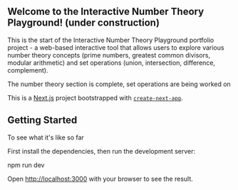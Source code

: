 ## Welcome to the Interactive Number Theory Playground! (under construction)

This is the start of the Interactive Number Theory Playground portfolio project - a web-based interactive tool that allows users to explore various number theory concepts 
(prime numbers, greatest common divisors, modular arithmetic) and set operations (union, intersection, difference, complement).


The number theory section is complete, set operations are being worked on


This is a [Next.js](https://nextjs.org/) project bootstrapped with [`create-next-app`](https://github.com/vercel/next.js/tree/canary/packages/create-next-app).

## Getting Started
To see what it's like so far

First install the dependencies,
then run the development server:

npm run dev


Open [http://localhost:3000](http://localhost:3000) with your browser to see the result.

